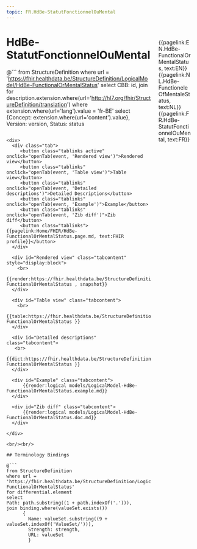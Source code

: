 ```yaml
---
topic: FR.HdBe-StatutFonctionnelOuMental
---
```


<div style="float:right;width:85px;padding:10px;margin:10">
<p>{{pagelink:EN.HdBe-FunctionalOrMentalStatus, text:EN}}  {{pagelink:NL.HdBe-FunctioneleOfMentaleStatus, text:NL}}  {{pagelink:FR.HdBe-StatutFonctionnelOuMental, text:FR}}<p>
</div>

# HdBe-StatutFonctionnelOuMental



@```
from StructureDefinition
where url = 'https://fhir.healthdata.be/StructureDefinition/LogicalModel/HdBe-FunctionalOrMentalStatus'
select 
CBB: id,
join for description.extension.where(url='http://hl7.org/fhir/StructureDefinition/translation') where extension.where(url='lang').value = 'fr-BE' select {Concept: extension.where(url='content').value}, 
Version: version,
Status: status
```

<div>
  <div class="tab">
     <button class="tablinks active" onclick="openTab(event, 'Rendered view')">Rendered view</button>
     <button class="tablinks" onclick="openTab(event, 'Table view')">Table view</button>
     <button class="tablinks" onclick="openTab(event, 'Detailed descriptions')">Detailed Descriptions</button>
     <button class="tablinks" onclick="openTab(event, 'Example')">Example</button>
     <button class="tablinks" onclick="openTab(event, 'Zib diff')">Zib diff</button>
     <button class="tablinks">{{pagelink:Home/FHIR/HdBe-FunctionalOrMentalStatus.page.md, text:FHIR profile}}</button>
  </div>

  <div id="Rendered view" class="tabcontent" style="display:block">
    <br>
      {{render:https://fhir.healthdata.be/StructureDefinition/LogicalModel/HdBe-FunctionalOrMentalStatus , snapshot}}
  </div>

  <div id="Table view" class="tabcontent">
    <br>
      {{table:https://fhir.healthdata.be/StructureDefinition/LogicalModel/HdBe-FunctionalOrMentalStatus }}
  </div>

  <div id="Detailed descriptions" class="tabcontent">
   <br>
      {{dict:https://fhir.healthdata.be/StructureDefinition/LogicalModel/HdBe-FunctionalOrMentalStatus }}
  </div>

  <div id="Example" class="tabcontent">
      {{render:logical models/LogicalModel-HdBe-FunctionalOrMentalStatus.example.md}}
  </div>

  <div id="Zib diff" class="tabcontent">
      {{render:logical models/LogicalModel-HdBe-FunctionalOrMentalStatus.doc.md}}
  </div>

</div>

<br/><br/> 

## Terminology Bindings

@```
from StructureDefinition
where url = 'https://fhir.healthdata.be/StructureDefinition/LogicalModel/HdBe-FunctionalOrMentalStatus'
for differential.element
select
Path: path.substring((1 + path.indexOf('.'))),
join binding.where(valueSet.exists())
      { 
        Name: valueSet.substring((9 + valueSet.indexOf('ValueSet/'))),
        Strength: strength,
        URL: valueSet
        }
```  